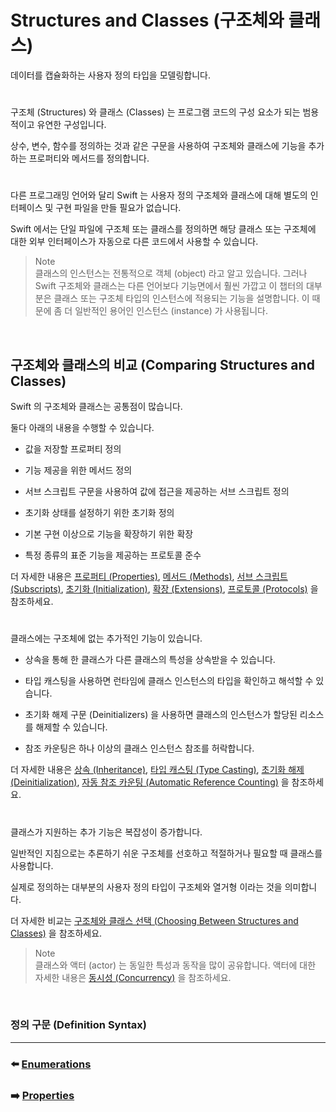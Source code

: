 # Structures and Classes (구조체와 클래스)

데이터를 캡슐화하는 사용자 정의 타입을 모델링합니다.

#

구조체 (Structures) 와 클래스 (Classes) 는 프로그램 코드의 구성 요소가 되는 범용적이고 유연한 구성입니다.

상수, 변수, 함수를 정의하는 것과 같은 구문을 사용하여 구조체와 클래스에 기능을 추가하는 프로퍼티와 메서드를 정의합니다.

#

다른 프로그래밍 언어와 달리 Swift 는 사용자 정의 구조체와 클래스에 대해 별도의 인터페이스 및 구현 파일을 만들 필요가 없습니다.

Swift 에서는 단일 파일에 구조체 또는 클래스를 정의하면 해당 클래스 또는 구조체에 대한 외부 인터페이스가 자동으로 다른 코드에서 사용할 수 있습니다.

> Note    
> 클래스의 인스턴스는 전통적으로 객체 (object) 라고 알고 있습니다.
> 그러나 Swift 구조체와 클래스는 다른 언어보다 기능면에서 훨씬 가깝고 이 챕터의 대부분은 클래스 또는 구조체 타입의 인스턴스에 적용되는 기능을 설명합니다.
> 이 때문에 좀 더 일반적인 용어인 인스턴스 (instance) 가 사용됩니다.

<br>

## 구조체와 클래스의 비교 (Comparing Structures and Classes)

Swift 의 구조체와 클래스는 공통점이 많습니다.

둘다 아래의 내용을 수행할 수 있습니다.

- 값을 저장할 프로퍼티 정의

- 기능 제공을 위한 메서드 정의

- 서브 스크립트 구문을 사용하여 값에 접근을 제공하는 서브 스크립트 정의

- 초기화 상태를 설정하기 위한 초기화 정의

- 기본 구현 이상으로 기능을 확장하기 위한 확장

- 특정 종류의 표준 기능을 제공하는 프로토콜 준수

더 자세한 내용은 [프로퍼티 (Properties)](), [메서드 (Methods)](), [서브 스크립트 (Subscripts)](), [초기화 (Initialization)](), [확장 (Extensions)](), [프로토콜 (Protocols)]() 을 참조하세요.

#

클래스에는 구조체에 없는 추가적인 기능이 있습니다.

- 상속을 통해 한 클래스가 다른 클래스의 특성을 상속받을 수 있습니다.

- 타입 캐스팅을 사용하면 런타임에 클래스 인스턴스의 타입을 확인하고 해석할 수 있습니다.

- 초기화 해제 구문 (Deinitializers) 을 사용하면 클래스의 인스턴스가 할당된 리소스를 해제할 수 있습니다.

- 참조 카운팅은 하나 이상의 클래스 인스턴스 참조를 허락합니다.

더 자세한 내용은 [상속 (Inheritance)](), [타입 캐스팅 (Type Casting)](), [초기화 해제 (Deinitialization)](), [자동 참조 카운팅 (Automatic Reference Counting)]() 을 참조하세요.

#

클래스가 지원하는 추가 기능은 복잡성이 증가합니다.

일반적인 지침으로는 추론하기 쉬운 구조체를 선호하고 적절하거나 필요할 때 클래스를 사용합니다.

실제로 정의하는 대부분의 사용자 정의 타입이 구조체와 열거형 이라는 것을 의미합니다.

더 자세한 비교는 [구조체와 클래스 선택 (Choosing Between Structures and Classes)]() 을 참조하세요.

> Note    
> 클래스와 액터 (actor) 는 동일한 특성과 동작을 많이 공유합니다.
> 액터에 대한 자세한 내용은 [동시성 (Concurrency)]() 을 참조하세요.

<br>

### 정의 구문 (Definition Syntax)












































***

### ⬅️ [Enumerations](https://github.com/Developer-Nova/Swift-Documentation/blob/main/Swift%20Documentation/2.Language%20Guide/8.Enumerations.md)

### ➡️ [Properties](https://github.com/Developer-Nova/Swift-Documentation/blob/main/Swift%20Documentation/2.Language%20Guide/10.Properties.md)
